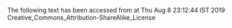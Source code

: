 The following text has been accessed from at Thu Aug 8 23:12:44 IST 2019
Creative_Commons_Attribution-ShareAlike_License
